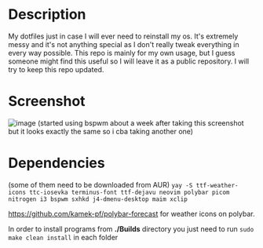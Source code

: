 # Description
My dotfiles just in case I will ever need to reinstall my os.  It's extremely messy and it's not anything special as I don't really tweak everything in every way possible. This repo is mainly for my own usage, but I guess someone might find this useful so I will leave it as a public repository.
I will try to keep this repo updated.

# Screenshot
![image](https://i.imgur.com/tilpndc.png)
(started using bspwm about a week after taking this screenshot but it looks exactly the same so i cba taking another one)

# Dependencies
(some of them need to be downloaded from AUR)
`yay -S ttf-weather-icons
ttc-iosevka
terminus-font
ttf-dejavu
neovim
polybar
picom
nitrogen
i3
bspwm
sxhkd
j4-dmenu-desktop
maim
xclip`

https://github.com/kamek-pf/polybar-forecast for weather icons on polybar.

In order to install programs from **./Builds** directory you just need to run `sudo make clean install` in each folder
